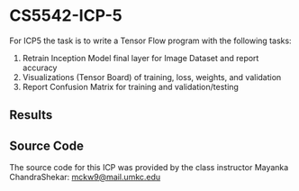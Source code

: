 # CS5542-ICP-5
For ICP5 the task is to write a Tensor Flow program with the following tasks:

1. Retrain Inception Model final layer for Image Dataset and report accuracy
2. Visualizations (Tensor Board) of training, loss, weights, and validation
3. Report Confusion Matrix for training and validation/testing



## Results



## Source Code

The source code for this ICP was provided by the class instructor Mayanka ChandraShekar: [mckw9@mail.umkc.edu](https://github.com/djyuhn/CS5560-ICP/blob/master/KDM-ICP7/mckw9@mail.umkc.edu)

